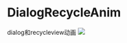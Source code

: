 # DialogRecycleAnim
dialog和recycleview动画
![](https://github.com/zhxiaol/DialogRecycleAnim/blob/master/demo.gif) 
